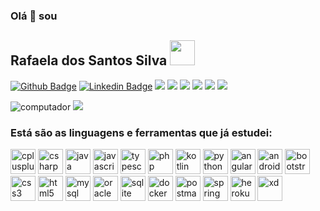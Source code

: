 ### Olá 👋 sou   
## Rafaela dos Santos Silva <a href="https://api.whatsapp.com/send?phone=5511998578317&text=Ol%C3%A1%20sou%20a%20Rafaela(rafyy2102)%20em%20que%20posso%20ajudar!!" > <img src="https://icongr.am/fontawesome/whatsapp.svg?size=128&color=339b31" width="40" height="40"/></a>

<!--
**Rafyy2102/Rafyy2102** is a ✨ _special_ ✨ repository because its `README.md` (this file) appears on your GitHub profile.

Here are some ideas to get you started:

- 🔭 I’m currently working on ...
- 🌱 I’m currently learning ...
- 👯 I’m looking to collaborate on ...
- 🤔 I’m looking for help with ...
- 💬 Ask me about ...
- 📫 How to reach me: ...
- 😄 Pronouns: ...
- ⚡ Fun fact: ...
-->

[![Github Badge](https://img.shields.io/badge/-Github-000?style=flat-square&logo=Github&logoColor=white&link=https://github.com/Rafyy2102)](https://github.com/Rafyy2102)
[![Linkedin Badge](https://img.shields.io/badge/-LinkedIn-blue?style=flat-square&logo=Linkedin&logoColor=white&link=https://www.linkedin.com/in/rafaelass0221/)](https://www.linkedin.com/in/rafaelass0221/) 
![](https://img.shields.io/github/languages/top/Rafyy2102/Calculadora_IMC_Kotlin) ![](https://img.shields.io/github/languages/top/Rafyy2102/blog_pessoal)  ![](https://img.shields.io/github/languages/top/Rafyy2102/Flutter-basico-Udemy) ![](https://img.shields.io/github/languages/top/Rafyy2102/aula_javascript) ![](https://img.shields.io/github/languages/top/Rafyy2102/SitesVendas) ![](https://img.shields.io/github/languages/top/Rafyy2102/projeto-csharp)   



 ![computador](https://user-images.githubusercontent.com/52088299/99727491-cdbb5780-2a96-11eb-8052-84e9f38d3511.png)    ![](https://github-readme-stats.vercel.app/api?username=Rafyy2102&show_icons=true&theme=merko) 
 
 
<h3 align="left">Está são as linguagens e ferramentas que já estudei:</h3>
<p align="left">   
  
 <img src="https://icongr.am/devicon/cplusplus-original.svg?size=128&color=6e0576" alt="cplusplus" width="40" height="40"/> 
 <img src="https://icongr.am/devicon/csharp-original.svg?size=128&color=6e0576" alt="csharp" width="40" height="40"/>  
 <img src="https://icongr.am/devicon/java-original-wordmark.svg?size=128&color=currentColor" alt="java" width="40" height="40"/> 
 <img src="https://icongr.am/devicon/javascript-original.svg?size=128&color=currentColor" alt="javascript" width="40" height="40"/>
 <img src="https://icongr.am/devicon/typescript-plain.svg?size=128&color=currentColor" alt="typescript" width="40" height="40"/>
 <img src="https://icongr.am/devicon/php-original.svg?size=128&color=currentColor" alt="php" width="40" height="40"/>    
 <img src="https://www.vectorlogo.zone/logos/kotlinlang/kotlinlang-icon.svg" alt="kotlin" width="40" height="40"/> 
 <img src="https://icongr.am/devicon/python-original.svg?size=128&color=339b31" alt="python" width="40" height="40"/> 
 <img src="https://icongr.am/devicon/angularjs-original.svg?size=128&color=currentColor" alt="angularjs" width="40" height="40"/>
 <img src="https://icongr.am/devicon/android-original.svg?size=128&color=currentColor" alt="android" width="40" height="40"/>
  
 <img src="https://icongr.am/devicon/bootstrap-plain.svg?size=128&color=6e0576" alt="bootstrap" width="40" height="40"/>
 <img src="https://icongr.am/devicon/css3-original-wordmark.svg?size=128&color=000000" alt="css3" width="40" height="40"/> 
 <img src="https://icongr.am/devicon/html5-original-wordmark.svg?size=128&color=000000" alt="html5" width="40" height="40"/>     
 
 <img src="https://icongr.am/devicon/mysql-original.svg?size=128&color=currentColor" alt="mysql" width="40" height="40"/> 
 <img src="https://icongr.am/devicon/oracle-original.svg?size=128&color=currentColor" alt="oracle" width="40" height="40"/> 
 <img src="https://www.vectorlogo.zone/logos/sqlite/sqlite-icon.svg" alt="sqlite" width="40" height="40"/> 
 <img src="https://icongr.am/devicon/docker-original.svg?size=128&color=currentColor" alt="docker" width="40" height="40"/> 
	
 <img src="https://www.vectorlogo.zone/logos/getpostman/getpostman-icon.svg" alt="postman" width="40" height="40"/> 
 
 <img src="https://www.vectorlogo.zone/logos/springio/springio-icon.svg" alt="spring" width="40" height="40"/>
 
 <img src="https://icongr.am/devicon/heroku-original-wordmark.svg?size=128&color=339b31" alt="heroku" width="40" height="40"/>
 
 <img src="https://cdn.worldvectorlogo.com/logos/adobe-xd.svg" alt="xd" width="40" height="40"/> 
</p>
